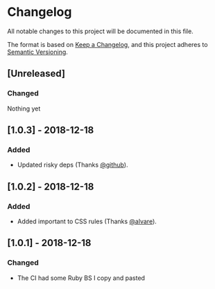 # Changelog
All notable changes to this project will be documented in this file.

The format is based on [Keep a Changelog](https://keepachangelog.com/en/1.0.0/),
and this project adheres to [Semantic Versioning](https://semver.org/spec/v2.0.0.html).

## [Unreleased]
### Changed
Nothing yet

## [1.0.3] - 2018-12-18
### Added
- Updated risky deps (Thanks [@github](https://github.com/)).

## [1.0.2] - 2018-12-18
### Added
- Added important to CSS rules (Thanks [@alvare](https://github.com/alvare)).


## [1.0.1] - 2018-12-18
### Changed
- The CI had some Ruby BS I copy and pasted
